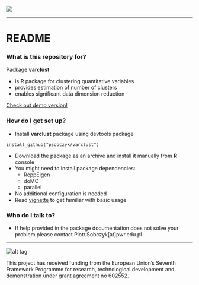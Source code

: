
[<img src="http://www.ideal.rwth-aachen.de/wp-content/uploads/2013/08/banner1.png">](http://www.ideal.rwth-aachen.de/)

-------------

# README #

### What is this repository for? ###

Package **varclust**

* is **R** package for clustering quantitative variables
* provides estimation of number of clusters
* enables significant data dimension reduction

[Check out demo version!](https://psobczyk.shinyapps.io/varclust_online/)


### How do I get set up? ###

* Install **varclust** package using devtools package
```
install_github("psobczyk/varclust")
```
* Download the package as an archive and install it manually from **R** console
* You might need to install package dependencies:
    * RcppEigen
    * doMC
    * parallel
* No additional configuration is needed
* Read [vignette](https://psobczyk.shinyapps.io/varclust_online/varclustTutorial.html) to get familiar with basic usage

### Who do I talk to? ###
* If help provided in the package documentation does not solve your problem
please contact Piotr.Sobczyk[at]pwr.edu.pl

-------------
![alt tag](http://www.ideal.rwth-aachen.de/wp-content/uploads/2014/03/EU_logo_flag_yellow_small-without-padding.png)

This project has received funding from the European Union’s
Seventh Framework Programme for research, technological
development and demonstration under grant agreement no 602552.